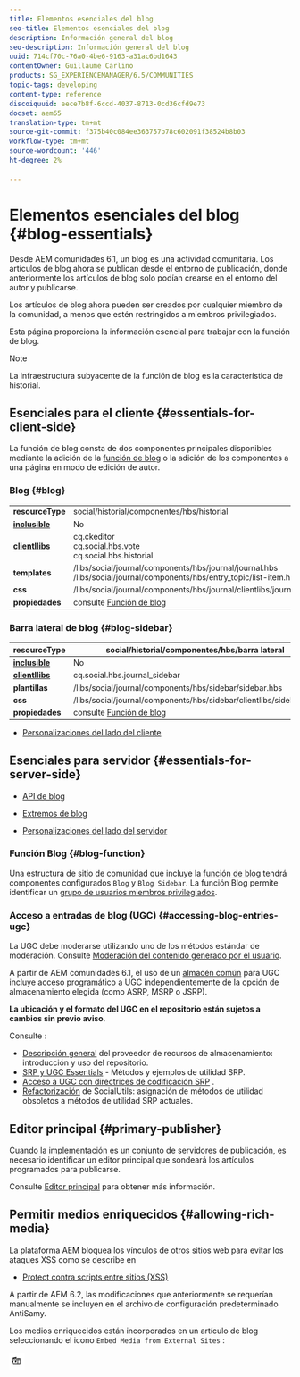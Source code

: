 ```yaml
---
title: Elementos esenciales del blog
seo-title: Elementos esenciales del blog
description: Información general del blog
seo-description: Información general del blog
uuid: 714cf70c-76a0-4be6-9163-a31ac6bd1643
contentOwner: Guillaume Carlino
products: SG_EXPERIENCEMANAGER/6.5/COMMUNITIES
topic-tags: developing
content-type: reference
discoiquuid: eece7b8f-6ccd-4037-8713-0cd36cfd9e73
docset: aem65
translation-type: tm+mt
source-git-commit: f375b40c084ee363757b78c602091f38524b8b03
workflow-type: tm+mt
source-wordcount: '446'
ht-degree: 2%

---
```



# Elementos esenciales del blog {#blog-essentials}

Desde AEM comunidades 6.1, un blog es una actividad comunitaria. Los artículos de blog ahora se publican desde el entorno de publicación, donde anteriormente los artículos de blog solo podían crearse en el entorno del autor y publicarse.

Los artículos de blog ahora pueden ser creados por cualquier miembro de la comunidad, a menos que estén restringidos a miembros privilegiados.

Esta página proporciona la información esencial para trabajar con la función de blog.

>[!NOTE]
>
>La infraestructura subyacente de la función de blog es la característica de historial.

## Esenciales para el cliente {#essentials-for-client-side}

La función de blog consta de dos componentes principales disponibles mediante la adición de la [función de blog](/help/communities/functions.md#blog-function) o la adición de los componentes a una página en modo de edición de autor.

### Blog {#blog}

<table>
 <tbody>
  <tr>
   <td> <strong>resourceType</strong></td>
   <td>social/historial/componentes/hbs/historial</td>
  </tr>
  <tr>
   <td> <a href="/help/communities/scf.md#add-or-include-a-communities-component"><strong>inclusible</strong></a></td>
   <td>No</td>
  </tr>
  <tr>
   <td> <a href="/help/communities/clientlibs.md"><strong>clientllibs</strong></a></td>
   <td>cq.ckeditor<br /> cq.social.hbs.vote<br /> cq.social.hbs.historial</td>
  </tr>
  <tr>
   <td> <strong>templates</strong></td>
   <td> /libs/social/journal/components/hbs/journal/journal.hbs<br /> /libs/social/journal/components/hbs/entry_topic/list-item.hbs</td>
  </tr>
  <tr>
   <td> <strong>css</strong></td>
   <td> /libs/social/journal/components/hbs/journal/clientlibs/journal.css</td>
  </tr>
  <tr>
   <td><strong> propiedades</strong></td>
   <td>consulte <a href="/help/communities/blog-feature.md">Función de blog</a></td>
  </tr>
 </tbody>
</table>

### Barra lateral de blog {#blog-sidebar}

| **resourceType** | social/historial/componentes/hbs/barra lateral |
|---|---|
| [**inclusible**](/help/communities/scf.md#add-or-include-a-communities-component) | No |
| [**clientllibs**](/help/communities/clientlibs.md) | cq.social.hbs.journal_sidebar |
| **plantillas** | /libs/social/journal/components/hbs/sidebar/sidebar.hbs |
| **css** | /libs/social/journal/components/hbs/sidebar/clientlibs/sidebar.css |
| **propiedades** | consulte [Función de blog](/help/communities/blog-feature.md) |

* [Personalizaciones del lado del cliente](/help/communities/client-customize.md)

## Esenciales para servidor {#essentials-for-server-side}

* [API de blog](https://helpx.adobe.com/experience-manager/6-5/sites/developing/using/reference-materials/javadoc/com/adobe/cq/social/journal/client/api/package-summary.html)

* [Extremos de blog](https://helpx.adobe.com/experience-manager/6-5/sites/developing/using/reference-materials/javadoc/com/adobe/cq/social/journal/client/endpoints/package-summary.html)

* [Personalizaciones del lado del servidor](/help/communities/server-customize.md)

### Función Blog {#blog-function}

Una estructura de sitio de comunidad que incluye la [función de blog](/help/communities/functions.md#blog-function) tendrá componentes configurados `Blog` y `Blog Sidebar`. La función Blog permite identificar un [grupo de usuarios miembros privilegiados](/help/communities/users.md#privileged-members-group).

### Acceso a entradas de blog (UGC) {#accessing-blog-entries-ugc}

La UGC debe moderarse utilizando uno de los métodos estándar de moderación.
Consulte [Moderación del contenido generado por el usuario](/help/communities/moderate-ugc.md).

A partir de AEM comunidades 6.1, el uso de un [almacén común](/help/communities/working-with-srp.md) para UGC incluye acceso programático a UGC independientemente de la opción de almacenamiento elegida (como ASRP, MSRP o JSRP).

**La ubicación y el formato del UGC en el repositorio están sujetos a cambios sin previo aviso**.

Consulte :

* [Descripción general](/help/communities/srp.md)  del proveedor de recursos de almacenamiento: introducción y uso del repositorio.
* [SRP y UGC Essentials](/help/communities/srp-and-ugc.md)  - Métodos y ejemplos de utilidad SRP.
* [Acceso a UGC con directrices de codificación SRP](/help/communities/accessing-ugc-with-srp.md) .
* [Refactorización](/help/communities/socialutils.md)  de SocialUtils: asignación de métodos de utilidad obsoletos a métodos de utilidad SRP actuales.

## Editor principal {#primary-publisher}

Cuando la implementación es un conjunto de servidores de publicación, es necesario identificar un editor principal que sondeará los artículos programados para publicarse.

Consulte [Editor principal](/help/communities/deploy-communities.md#primary-publisher) para obtener más información.

## Permitir medios enriquecidos {#allowing-rich-media}

La plataforma AEM bloquea los vínculos de otros sitios web para evitar los ataques XSS como se describe en

* [Protect contra scripts entre sitios (XSS)](/help/sites-developing/security.md#protect-against-cross-site-scripting-xss)

A partir de AEM 6.2, las modificaciones que anteriormente se requerían manualmente se incluyen en el archivo de configuración predeterminado AntiSamy.

Los medios enriquecidos están incorporados en un artículo de blog seleccionando el icono `Embed Media from External Sites` :

![media](assets/media-icon.png)

